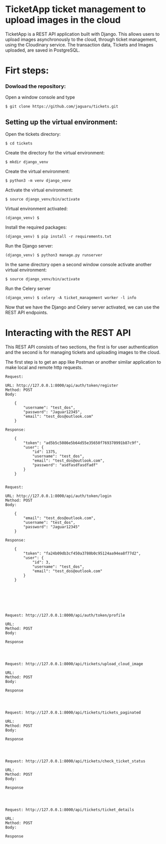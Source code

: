 # TicketApp ticket management to upload images in the cloud

TicketApp is a REST API application built with Django. This allows users to upload images asynchronously to the cloud, through ticket management, using the Cloudinary service. The transaction data, Tickets and Images uploaded, are saved in PostgreSQL.


# Firt steps:


### Dowload the repository:

Open a window console and type

    $ git clone https://github.com/jaguaru/tickets.git


## Setting up the virtual environment:

Open the tickets directory:

    $ cd tickets

Create the directory for the virtual environment:

    $ mkdir django_venv

Create the virtual environment:

    $ python3 -m venv django_venv

Activate the virtual environment:

    $ source django_venv/bin/activate

Virtual environment activated:

    (django_venv) $

Install the required packages:

    (django_venv) $ pip install -r requirements.txt

Run the Django server:

    (django_venv) $ python3 manage.py runserver

In the same directory open a second window console activate another virtual environment:

    $ source django_venv/bin/activate

Run the Celery server

    (django_venv) $ celery -A ticket_management worker -l info

Now that we have the Django and Celery server activated, we can use the REST API endpoints.


# Interacting with the REST API

This REST API consists of two sections, the first is for user authentication and the second is for managing tickets and uploading images to the cloud.

The first step is to get an app like Postman or another similar application to make local and remote http requests.



    Request:

    URL: http://127.0.0.1:8000/api/auth/token/register
    Method: POST
    Body:

        {
            "username": "test_dos",
            "password": "Jaguar12345",
            "email": "test_dos@outlook.com"
        }

    Response:

        {
            "token": "ad5b5c5086e5b64d55e35650f769370991b87c9f",
            "user": {
                "id": 1375,
                "username": "test_dos",
                "email": "test_dos@outlook.com",
                "password": "asdfasdfasdfadf"
            }
        }


    Request:

    URL: http://127.0.0.1:8000/api/auth/token/login
    Method: POST
    Body:

        {
            "email": "test_dos@outlook.com",
            "username": "test_dos",
            "password": "Jaguar12345"
        }
    
    Response:

        {
            "token": "fa24b09db3cf450a3780b0c95124aa94ea8f77d2",
            "user": {
                "id": 3,
                "username": "test_dos",
                "email": "test_dos@outlook.com"
            }
        }

    

    



    Request: http://127.0.0.1:8000/api/auth/token/profile

    URL: 
    Method: POST
    Body:

    Response
    
    
    
    
    Request: http://127.0.0.1:8000/api/tickets/upload_cloud_image

    URL: 
    Method: POST
    Body:

    Response
    
    

    
    Request: http://127.0.0.1:8000/api/tickets/tickets_paginated

    URL: 
    Method: POST
    Body:

    Response
    
    
    

    Request: http://127.0.0.1:8000/api/tickets/check_ticket_status

    URL: 
    Method: POST
    Body:

    Response




    Request: http://127.0.0.1:8000/api/tickets/ticket_details

    URL: 
    Method: POST
    Body:

    Response

    

    

    
    
    
